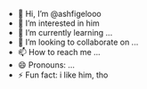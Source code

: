 - 👋 Hi, I’m @ashfigelooo
- 👀 I’m interested in him
- 🌱 I’m currently learning ...
- 💞️ I’m looking to collaborate on ...
- 📫 How to reach me ...
- 😄 Pronouns: ...
- ⚡ Fun fact: i like him, tho

<!---peace--->
